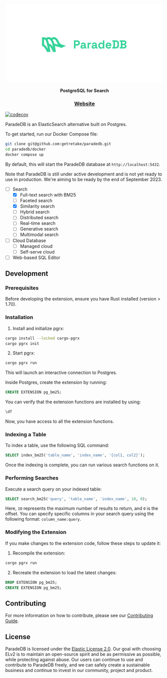 <p align="center">
  <img src="media/assets/paradedb.svg" alt="ParadeDB" width="500px"></a>
</p>

<p align="center">
    <b>PostgreSQL for Search</b> <br />
</p>

<h3 align="center">
  <a href="https://paradedb.com">Website</a>
</h3>

[![codecov](https://codecov.io/gh/getretake/paradedb/graph/badge.svg?token=PHV8CAMHNQ)](https://codecov.io/gh/getretake/paradedb)

ParadeDB is an ElasticSearch alternative built on Postgres.

To get started, run our Docker Compose file:

```bash
git clone git@github.com:getretake/paradedb.git
cd paradedb/docker
docker compose up
```

By default, this will start the ParadeDB database at `http://localhost:5432`.

Note that ParadeDB is still under active development and is not yet ready to use in production. We're aiming to be
ready by the end of September 2023.

- [ ] Search
  - [x] Full-text search with BM25
  - [ ] Faceted search
  - [x] Similarity search
  - [ ] Hybrid search
  - [ ] Distributed search
  - [ ] Real-time search
  - [ ] Generative search
  - [ ] Multimodal search
- [ ] Cloud Database
  - [ ] Managed cloud
  - [ ] Self-serve cloud
- [ ] Web-based SQL Editor

## Development

### Prerequisites

Before developing the extension, ensure you have Rust installed (version >
1.70).

### Installation

1. Install and initialize pgrx:

```bash
cargo install --locked cargo-pgrx
cargo pgrx init
```

2. Start pgrx:

```bash
cargo pgrx run
```

This will launch an interactive connection to Postgres.

Inside Postgres, create the extension by running:

```sql
CREATE EXTENSION pg_bm25;
```

You can verify that the extension functions are installed by using:

```sql
\df
```

Now, you have access to all the extension functions.

### Indexing a Table

To index a table, use the following SQL command:

```sql
SELECT index_bm25('table_name', 'index_name', '{col1, col2}');
```

Once the indexing is complete, you can run various search functions on it.

### Performing Searches

Execute a search query on your indexed table:

```sql
SELECT search_bm25('query', 'table_name', 'index_name', 10, 0);
```

Here, `10` represents the maximum number of results to return, and `0` is the offset. You can specify specific columns
in your search query using the following format: `column_name:query`.

### Modifying the Extension

If you make changes to the extension code, follow these steps to update it:

1. Recompile the extension:

```bash
cargo pgrx run
```

2. Recreate the extension to load the latest changes:

```sql
DROP EXTENSION pg_bm25;
CREATE EXTENSION pg_bm25;
```

## Contributing

For more information on how to contribute, please see our
[Contributing Guide](CONTRIBUTING.md).

## License

ParadeDB is licensed under the [Elastic License 2.0](LICENSE). Our goal with
choosing ELv2 is to maintain an open-source spirit and be as permissive as
possible, while protecting against abuse. Our users can continue to use and
contribute to ParadeDB freely, and we can safely create a sustainable business
and continue to invest in our community, project and product.
